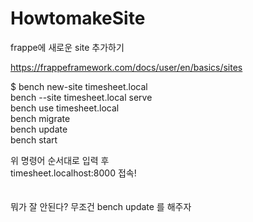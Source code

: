 # HowtomakeSite
frappe에 새로운 site 추가하기



https://frappeframework.com/docs/user/en/basics/sites <br>


$ bench new-site timesheet.local <br>
bench --site timesheet.local serve <br>
bench use timesheet.local <br>
bench migrate <br>
bench update <br>
bench start <br>

위 명령어 순서대로 입력 후 <br>
timesheet.localhost:8000 접속! <br>
<br><br>
뭐가 잘 안된다? 무조건 bench update 를 해주자 <br>


